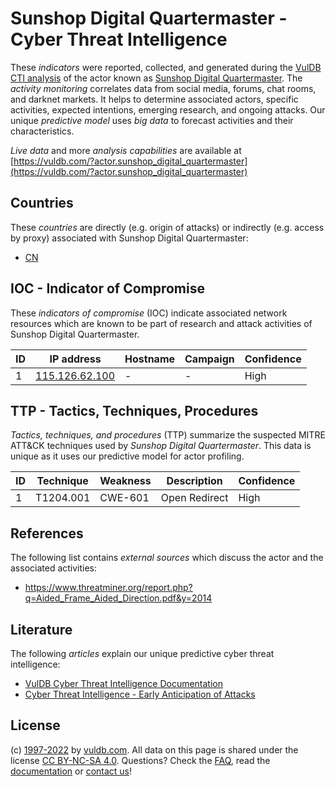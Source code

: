 # Sunshop Digital Quartermaster - Cyber Threat Intelligence

These _indicators_ were reported, collected, and generated during the [VulDB CTI analysis](https://vuldb.com/?kb.cti) of the actor known as [Sunshop Digital Quartermaster](https://vuldb.com/?actor.sunshop_digital_quartermaster). The _activity monitoring_ correlates data from social media, forums, chat rooms, and darknet markets. It helps to determine associated actors, specific activities, expected intentions, emerging research, and ongoing attacks. Our unique _predictive model_ uses _big data_ to forecast activities and their characteristics.

_Live data_ and more _analysis capabilities_ are available at [https://vuldb.com/?actor.sunshop_digital_quartermaster](https://vuldb.com/?actor.sunshop_digital_quartermaster)

## Countries

These _countries_ are directly (e.g. origin of attacks) or indirectly (e.g. access by proxy) associated with Sunshop Digital Quartermaster:

* [CN](https://vuldb.com/?country.cn)

## IOC - Indicator of Compromise

These _indicators of compromise_ (IOC) indicate associated network resources which are known to be part of research and attack activities of Sunshop Digital Quartermaster.

ID | IP address | Hostname | Campaign | Confidence
-- | ---------- | -------- | -------- | ----------
1 | [115.126.62.100](https://vuldb.com/?ip.115.126.62.100) | - | - | High

## TTP - Tactics, Techniques, Procedures

_Tactics, techniques, and procedures_ (TTP) summarize the suspected MITRE ATT&CK techniques used by _Sunshop Digital Quartermaster_. This data is unique as it uses our predictive model for actor profiling.

ID | Technique | Weakness | Description | Confidence
-- | --------- | -------- | ----------- | ----------
1 | T1204.001 | CWE-601 | Open Redirect | High

## References

The following list contains _external sources_ which discuss the actor and the associated activities:

* https://www.threatminer.org/report.php?q=Aided_Frame_Aided_Direction.pdf&y=2014

## Literature

The following _articles_ explain our unique predictive cyber threat intelligence:

* [VulDB Cyber Threat Intelligence Documentation](https://vuldb.com/?kb.cti)
* [Cyber Threat Intelligence - Early Anticipation of Attacks](https://www.scip.ch/en/?labs.20201022)

## License

(c) [1997-2022](https://vuldb.com/?kb.changelog) by [vuldb.com](https://vuldb.com/?kb.about). All data on this page is shared under the license [CC BY-NC-SA 4.0](https://creativecommons.org/licenses/by-nc-sa/4.0/). Questions? Check the [FAQ](https://vuldb.com/?kb.faq), read the [documentation](https://vuldb.com/?kb) or [contact us](https://vuldb.com/?contact)!
